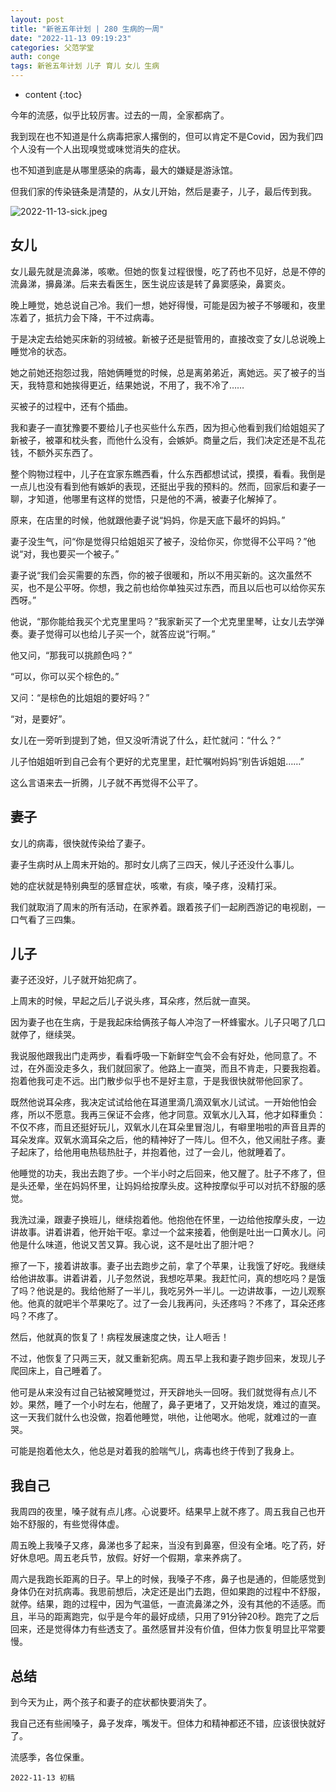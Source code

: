 ```yaml
---
layout: post
title: "新爸五年计划 | 280 生病的一周"
date: "2022-11-13 09:19:23"
categories: 父范学堂
auth: conge
tags: 新爸五年计划 儿子 育儿 女儿 生病
---
```

* content
{:toc}

今年的流感，似乎比较厉害。过去的一周，全家都病了。

我到现在也不知道是什么病毒把家人撂倒的，但可以肯定不是Covid，因为我们四个人没有一个人出现嗅觉或味觉消失的症状。

也不知道到底是从哪里感染的病毒，最大的嫌疑是游泳馆。

但我们家的传染链条是清楚的，从女儿开始，然后是妻子，儿子，最后传到我。

![2022-11-13-sick.jpeg](https://s2.loli.net/2022/11/14/eDsTV2JGKkqzMW9.jpg)




## 女儿

女儿最先就是流鼻涕，咳嗽。但她的恢复过程很慢，吃了药也不见好，总是不停的流鼻涕，擤鼻涕。后来去看医生，医生说应该是转了鼻窦感染，鼻窦炎。

晚上睡觉，她总说自己冷。我们一想，她好得慢，可能是因为被子不够暖和，夜里冻着了，抵抗力会下降，干不过病毒。

于是决定去给她买床新的羽绒被。新被子还是挺管用的，直接改变了女儿总说晚上睡觉冷的状态。

她之前她还抱怨过我，陪她俩睡觉的时候，总是离弟弟近，离她远。买了被子的当天，我特意和她挨得更近，结果她说，不用了，我不冷了……

买被子的过程中，还有个插曲。

我和妻子一直犹豫要不要给儿子也买些什么东西，因为担心他看到我们给姐姐买了新被子，被罩和枕头套，而他什么没有，会嫉妒。商量之后，我们决定还是不乱花钱，不额外买东西了。

整个购物过程中，儿子在宜家东瞧西看，什么东西都想试试，摸摸，看看。我倒是一点儿也没有看到他有嫉妒的表现，还挺出乎我的预料的。然而，回家后和妻子一聊，才知道，他哪里有这样的觉悟，只是他的不满，被妻子化解掉了。

原来，在店里的时候，他就跟他妻子说“妈妈，你是天底下最坏的妈妈。”

妻子没生气，问“你是觉得只给姐姐买了被子，没给你买，你觉得不公平吗？”他说“对，我也要买一个被子。”

妻子说“我们会买需要的东西，你的被子很暖和，所以不用买新的。这次虽然不买，也不是公平呀。你想，我之前也给你单独买过东西，而且以后也可以给你买东西呀。”

他说，“那你能给我买个尤克里里吗？”我家新买了一个尤克里里琴，让女儿去学弹奏。妻子觉得可以也给儿子买一个，就答应说“行啊。”

他又问，“那我可以挑颜色吗？”

“可以，你可以买个棕色的。”

又问：“是棕色的比姐姐的要好吗？”

“对，是要好”。

女儿在一旁听到提到了她，但又没听清说了什么，赶忙就问：“什么？”

儿子怕姐姐听到自己会有个更好的尤克里里，赶忙嘱咐妈妈“别告诉姐姐……”

这么言语来去一折腾，儿子就不再觉得不公平了。

## 妻子

女儿的病毒，很快就传染给了妻子。

妻子生病时从上周末开始的。那时女儿病了三四天，候儿子还没什么事儿。

她的症状就是特别典型的感冒症状，咳嗽，有痰，嗓子疼，没精打采。

我们就取消了周末的所有活动，在家养着。跟着孩子们一起刷西游记的电视剧，一口气看了三四集。

## 儿子

妻子还没好，儿子就开始犯病了。

上周末的时候，早起之后儿子说头疼，耳朵疼，然后就一直哭。

因为妻子也在生病，于是我起床给俩孩子每人冲泡了一杯蜂蜜水。儿子只喝了几口就停了，继续哭。

我说服他跟我出门走两步，看看呼吸一下新鲜空气会不会有好处，他同意了。不过，在外面没走多久，我们就回家了。他路上一直哭，而且不肯走，只要我抱着。抱着他我可走不远。出门散步似乎也不是好主意，于是我很快就带他回家了。

既然他说耳朵疼，我决定试试给他在耳道里滴几滴双氧水儿试试。一开始他怕会疼，所以不愿意。我再三保证不会疼，他才同意。双氧水儿入耳，他才如释重负：不仅不疼，而且还挺好玩儿，双氧水儿在耳朵里冒泡儿，有噼里啪啦的声音且弄的耳朵发痒。双氧水滴耳朵之后，他的精神好了一阵儿。但不久，他又闹肚子疼。妻子起床了，给他用电热毯热肚子，并抱着他，过了一会儿，他就睡着了。

他睡觉的功夫，我出去跑了步。一个半小时之后回来，他又醒了。肚子不疼了，但是头还晕，坐在妈妈怀里，让妈妈给按摩头皮。这种按摩似乎可以对抗不舒服的感觉。

我洗过澡，跟妻子换班儿，继续抱着他。他抱他在怀里，一边给他按摩头皮，一边讲故事。讲着讲着，他开始干呕。拿过一个盆来接着，他倒是吐出一口黄水儿。问他是什么味道，他说又苦又算。我心说，这不是吐出了胆汁吧？

擦了一下，接着讲故事。妻子出去跑步之前，拿了个苹果，让我饿了好吃。我继续给他讲故事。讲着讲着，儿子忽然说，我想吃苹果。我赶忙问，真的想吃吗？是饿了吗？他说是的。我给他掰了一半儿，我吃另外一半儿。一边讲故事，一边儿观察他。他真的就吧半个苹果吃了。过了一会儿我再问，头还疼吗？不疼了，耳朵还疼吗？不疼了。

然后，他就真的恢复了！病程发展速度之快，让人咂舌！

不过，他恢复了只两三天，就又重新犯病。周五早上我和妻子跑步回来，发现儿子爬回床上，自己睡着了。

他可是从来没有过自己钻被窝睡觉过，开天辟地头一回呀。我们就觉得有点儿不妙。果然，睡了一个小时左右，他醒了，鼻子更堵了，又开始发烧，难过的直哭。这一天我们就什么也没做，抱着他睡觉，哄他，让他喝水。他呢，就难过的一直哭。

可能是抱着他太久，他总是对着我的脸喘气儿，病毒也终于传到了我身上。

## 我自己

我周四的夜里，嗓子就有点儿疼。心说要坏。结果早上就不疼了。周五我自己也开始不舒服的，有些觉得体虚。

周五晚上我嗓子又疼，鼻涕也多了起来，当没有到鼻塞，但没有全堵。吃了药，好好休息吧。周五老兵节，放假。好好一个假期，拿来养病了。

周六是我跑长距离的日子。早上的时候，我嗓子不疼，鼻子也是通的，但能感觉到身体仍在对抗病毒。我思前想后，决定还是出门去跑，但如果跑的过程中不舒服，就停。结果，跑的过程中，因为气温低，一直流鼻涕之外，没有其他的不适感。而且，半马的距离跑完，似乎是今年的最好成绩，只用了91分钟20秒。跑完了之后回来，还是觉得体力有些透支了。虽然感冒并没有价值，但体力恢复明显比平常要慢。

## 总结

到今天为止，两个孩子和妻子的症状都快要消失了。

我自己还有些闹嗓子，鼻子发痒，嘴发干。但体力和精神都还不错，应该很快就好了。

流感季，各位保重。

```
2022-11-13 初稿
```
